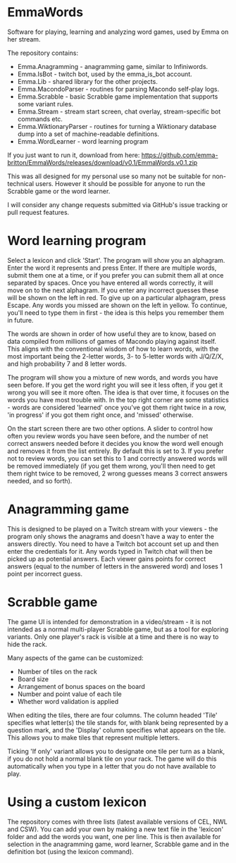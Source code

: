 # EmmaWords
Software for playing, learning and analyzing word games, used by Emma on her stream.

The repository contains:
 - Emma.Anagramming - anagramming game, similar to Infiniwords.
 - Emma.IsBot - twitch bot, used by the emma_is_bot account.
 - Emma.Lib - shared library for the other projects.
 - Emma.MacondoParser - routines for parsing Macondo self-play logs.
 - Emma.Scrabble - basic Scrabble game implementation that supports some variant rules.
 - Emma.Stream - stream start screen, chat overlay, stream-specific bot commands etc.
 - Emma.WiktionaryParser - routines for turning a Wiktionary database dump into a set of machine-readable definitions.
 - Emma.WordLearner - word learning program

If you just want to run it, download from here: https://github.com/emma-britton/EmmaWords/releases/download/v0.1/EmmaWords.v0.1.zip

This was all designed for my personal use so many not be suitable for non-technical users. However it should be possible for anyone to run the Scrabble game or the word learner.

I will consider any change requests submitted via GitHub's issue tracking or pull request features.

# Word learning program
Select a lexicon and click 'Start'. The program will show you an alphagram. Enter the word it represents and press Enter. If there are multiple words, submit them one at a time, or if you prefer you can submit them all at once separated by spaces. Once you have entered all words correctly, it will move on to the next alphagram. If you enter any incorrect guesses these will be shown on the left in red. To give up on a particular alphagram, press Escape. Any words you missed are shown on the left in yellow. To continue, you'll need to type them in first - the idea is this helps you remember them in future.

The words are shown in order of how useful they are to know, based on data compiled from millions of games of Macondo playing against itself. This aligns with the conventional wisdom of how to learn words, with the most important being the 2-letter words, 3- to 5-letter words with J/Q/Z/X, and high probability 7 and 8 letter words.

The program will show you a mixture of new words, and words you have seen before. If you get the word right you will see it less often, if you get it wrong you will see it more often. The idea is that over time, it focuses on the words you have most trouble with. In the top right corner are some statistics - words are considered 'learned' once you've got them right twice in a row, 'in progress' if you got them right once, and 'missed' otherwise.

On the start screen there are two other options. A slider to control how often you review words you have seen before, and the number of net correct answers needed before it decides you know the word well enough and removes it from the list entirely. By default this is set to 3. If you prefer not to review words, you can set this to 1 and correctly answered words will be removed immediately (if you get them wrong, you'll then need to get them right twice to be removed, 2 wrong guesses means 3 correct answers needed, and so forth).

# Anagramming game
This is designed to be played on a Twitch stream with your viewers - the program only shows the anagrams and doesn't have a way to enter the answers directly.
You need to have a Twitch bot account set up and then enter the credentials for it. Any words typed in Twitch chat will then be picked up as potential answers. Each viewer gains points for correct answers (equal to the number of letters in the answered word) and loses 1 point per incorrect guess.

# Scrabble game
The game UI is intended for demonstration in a video/stream - it is not intended as a normal multi-player Scrabble game, but as a tool for exploring variants.
Only one player's rack is visible at a time and there is no way to hide the rack. 

Many aspects of the game can be customized:
 - Number of tiles on the rack
 - Board size
 - Arrangement of bonus spaces on the board
 - Number and point value of each tile
 - Whether word validation is applied

When editing the tiles, there are four columns. The column headed 'Tile' specifies what letter(s) the tile stands for, with blank being represented by a question mark, and the 'Display' column specifies what appears on the tile. This allows you to make tiles that represent multiple letters.

Ticking 'If only' variant allows you to designate one tile per turn as a blank, if you do not hold a normal blank tile on your rack. The game will do this automatically when you type in a letter that you do not have available to play.

# Using a custom lexicon
The repository comes with three lists (latest available versions of CEL, NWL and CSW). You can add your own by making a new text file in the 'lexicon' folder and add the words you want, one per line. This is then available for selection in the anagramming game, word learner, Scrabble game and in the definition bot (using the lexicon command).


